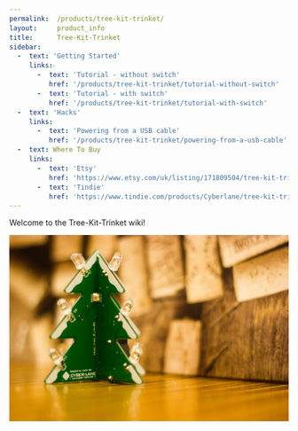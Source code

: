 ```yaml
---
permalink:	/products/tree-kit-trinket/
layout:		product_info
title:		Tree-Kit-Trinket
sidebar:
  -  text: 'Getting Started'
     links:
       -  text: 'Tutorial - without switch'
          href: '/products/tree-kit-trinket/tutorial-without-switch'
       -  text: 'Tutorial - with switch'
          href: '/products/tree-kit-trinket/tutorial-with-switch'
  -  text: 'Hacks'
     links:
       -  text: 'Powering from a USB cable'
          href: '/products/tree-kit-trinket/powering-from-a-usb-cable'
  -  text: Where To Buy
     links:
       -  text: 'Etsy'
          href: 'https://www.etsy.com/uk/listing/171809504/tree-kit-trinket'
       -  text: 'Tindie'
          href: 'https://www.tindie.com/products/Cyberlane/tree-kit-trinket/'
---
```

Welcome to the Tree-Kit-Trinket wiki!

![001]

[001]: /Content/products/tree-kit-trinket/_MG_0458.jpg
